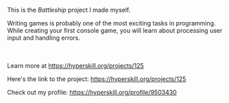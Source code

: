 This is the *Battleship* project I made myself.


<p>Writing games is probably one of the most exciting tasks in programming. While creating your first console game, you will learn about processing user input and handling errors.</p><br/><br/>Learn more at <a href="https://hyperskill.org/projects/125?utm_source=ide&utm_medium=ide&utm_campaign=ide&utm_content=project-card">https://hyperskill.org/projects/125</a>

Here's the link to the project: https://hyperskill.org/projects/125

Check out my profile: https://hyperskill.org/profile/9503430